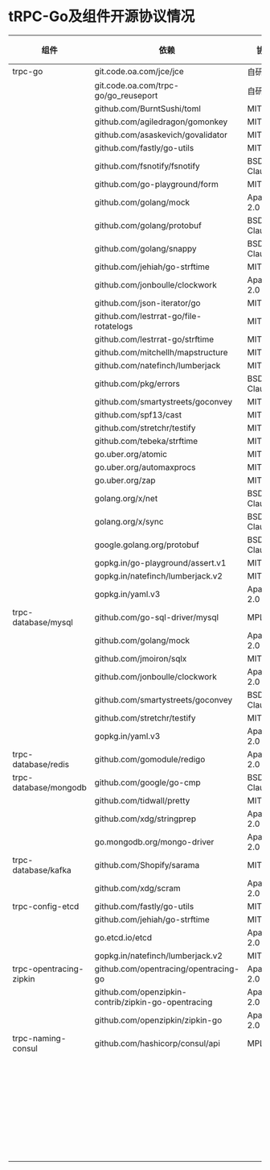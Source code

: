 # tRPC-Go及组件开源协议情况



| 组件                    | 依赖                                                | 协议         | 备注 |
| ----------------------- | --------------------------------------------------- | ------------ | ---- |
| trpc-go                 | git.code.oa.com/jce/jce                             | 自研         |      |
|                         | git.code.oa.com/trpc-go/go_reuseport                | 自研         |      |
|                         | github.com/BurntSushi/toml                          | MIT          |      |
|                         | github.com/agiledragon/gomonkey                     | MIT          |      |
|                         | github.com/asaskevich/govalidator                   | MIT          |      |
|                         | github.com/fastly/go-utils                          | MIT          |      |
|                         | github.com/fsnotify/fsnotify                        | BSD-3-Clause |      |
|                         | github.com/go-playground/form                       | MIT          |      |
|                         | github.com/golang/mock                              | Apache-2.0   |      |
|                         | github.com/golang/protobuf                          | BSD-3-Clause |      |
|                         | github.com/golang/snappy                            | BSD-3-Clause |      |
|                         | github.com/jehiah/go-strftime                       | MIT          |      |
|                         | github.com/jonboulle/clockwork                      | Apache-2.0   |      |
|                         | github.com/json-iterator/go                         | MIT          |      |
|                         | github.com/lestrrat-go/file-rotatelogs              | MIT          |      |
|                         | github.com/lestrrat-go/strftime                     | MIT          |      |
|                         | github.com/mitchellh/mapstructure                   | MIT          |      |
|                         | github.com/natefinch/lumberjack                     | MIT          |      |
|                         | github.com/pkg/errors                               | BSD-2-Clause |      |
|                         | github.com/smartystreets/goconvey                   | MIT          |      |
|                         | github.com/spf13/cast                               | MIT          |      |
|                         | github.com/stretchr/testify                         | MIT          |      |
|                         | github.com/tebeka/strftime                          | MIT          |      |
|                         | go.uber.org/atomic                                  | MIT          |      |
|                         | go.uber.org/automaxprocs                            | MIT          |      |
|                         | go.uber.org/zap                                     | MIT          |      |
|                         | golang.org/x/net                                    | BSD-3-Clause |      |
|                         | golang.org/x/sync                                   | BSD-3-Clause |      |
|                         | google.golang.org/protobuf                          | BSD-3-Clause |      |
|                         | gopkg.in/go-playground/assert.v1                    | MIT          |      |
|                         | gopkg.in/natefinch/lumberjack.v2                    | MIT          |      |
|                         | gopkg.in/yaml.v3                                    | Apache-2.0   |      |
| trpc-database/mysql     | github.com/go-sql-driver/mysql                      | MPL-2.0      |      |
|                         | github.com/golang/mock                              | Apache-2.0   |      |
|                         | github.com/jmoiron/sqlx                             | MIT          |      |
|                         | github.com/jonboulle/clockwork                      | Apache-2.0   |      |
|                         | github.com/smartystreets/goconvey                   | BSD-2-Clause |      |
|                         | github.com/stretchr/testify                         | MIT          |      |
|                         | gopkg.in/yaml.v3                                    | Apache-2.0   |      |
| trpc-database/redis     | github.com/gomodule/redigo                          | Apache-2.0   |      |
| trpc-database/mongodb   | github.com/google/go-cmp                            | BSD-3-Clause |      |
|                         | github.com/tidwall/pretty                           | MIT          |      |
|                         | github.com/xdg/stringprep                           | Apache-2.0   |      |
|                         | go.mongodb.org/mongo-driver                         | Apache-2.0   |      |
| trpc-database/kafka     | github.com/Shopify/sarama                           | MIT          |      |
|                         | github.com/xdg/scram                                | Apache-2.0   |      |
| trpc-config-etcd        | github.com/fastly/go-utils                          | MIT          |      |
|                         | github.com/jehiah/go-strftime                       | MIT          |      |
|                         | go.etcd.io/etcd                                     | Apache-2.0   |      |
|                         | gopkg.in/natefinch/lumberjack.v2                    | MIT          |      |
| trpc-opentracing-zipkin | github.com/opentracing/opentracing-go               | Apache-2.0   |      |
|                         | github.com/openzipkin-contrib/zipkin-go-opentracing | Apache-2.0   |      |
|                         | github.com/openzipkin/zipkin-go                     | Apache-2.0   |      |
| trpc-naming-consul      | github.com/hashicorp/consul/api                     | MPL-2.0      |      |
|                         |                                                     |              |      |
|                         |                                                     |              |      |
|                         |                                                     |              |      |
|                         |                                                     |              |      |
|                         |                                                     |              |      |
|                         |                                                     |              |      |
|                         |                                                     |              |      |
|                         |                                                     |              |      |
|                         |                                                     |              |      |
|                         |                                                     |              |      |
|                         |                                                     |              |      |
|                         |                                                     |              |      |
|                         |                                                     |              |      |
|                         |                                                     |              |      |
|                         |                                                     |              |      |
|                         |                                                     |              |      |
|                         |                                                     |              |      |
|                         |                                                     |              |      |
|                         |                                                     |              |      |
|                         |                                                     |              |      |
|                         |                                                     |              |      |
|                         |                                                     |              |      |
|                         |                                                     |              |      |
|                         |                                                     |              |      |
|                         |                                                     |              |      |
|                         |                                                     |              |      |
|                         |                                                     |              |      |
|                         |                                                     |              |      |
|                         |                                                     |              |      |
|                         |                                                     |              |      |
|                         |                                                     |              |      |
|                         |                                                     |              |      |
|                         |                                                     |              |      |
|                         |                                                     |              |      |
|                         |                                                     |              |      |

